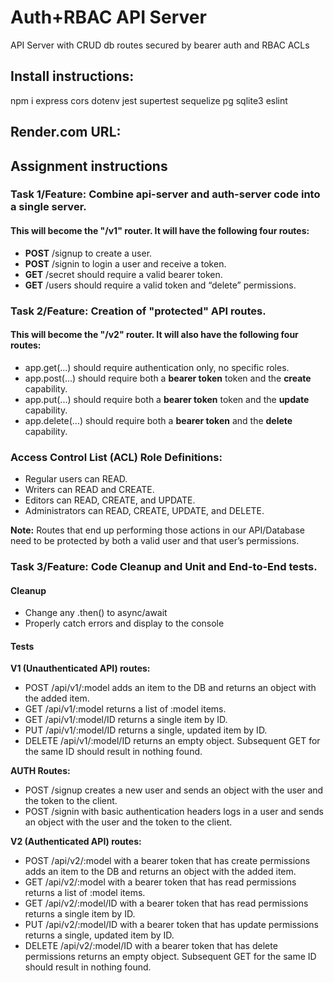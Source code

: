 # Auth+RBAC API Server

API Server with CRUD db routes secured by bearer auth and RBAC ACLs

## Install instructions:

npm i express cors dotenv jest supertest sequelize pg sqlite3 eslint

## Render.com URL:


## Assignment instructions

### Task 1/Feature: Combine api-server and auth-server code into a single server.
#### This will become the "/v1" router. It will have the following four routes:
- **POST** /signup to create a user.
- **POST** /signin to login a user and receive a token.
- **GET** /secret should require a valid bearer token.
- **GET** /users should require a valid token and “delete” permissions.

### Task 2/Feature: Creation of "protected" API routes.
#### This will become the "/v2" router. It will also have the following four routes:
- app.get(...) should require authentication only, no specific roles.
- app.post(...) should require both a **bearer token** token and the **create** capability.
- app.put(...) should require both a **bearer token** token and the **update** capability.
- app.delete(...) should require both a **bearer token** and the **delete** capability.


### Access Control List (ACL) Role Definitions:
- Regular users can READ.
- Writers can READ and CREATE.
- Editors can READ, CREATE, and UPDATE.
- Administrators can READ, CREATE, UPDATE, and DELETE.

**Note:** Routes that end up performing those actions in our API/Database need to be protected by both a valid user and that user’s permissions.

### Task 3/Feature: Code Cleanup and Unit and End-to-End tests.
#### Cleanup
- Change any .then() to async/await
- Properly catch errors and display to the console

#### Tests
**V1 (Unauthenticated API) routes:**
- POST /api/v1/:model adds an item to the DB and returns an object with the added item.
- GET /api/v1/:model returns a list of :model items.
- GET /api/v1/:model/ID returns a single item by ID.
- PUT /api/v1/:model/ID returns a single, updated item by ID.
- DELETE /api/v1/:model/ID returns an empty object. Subsequent GET for the same ID should result in nothing found.

**AUTH Routes:**
- POST /signup creates a new user and sends an object with the user and the token to the client.
- POST /signin with basic authentication headers logs in a user and sends an object with the user and the token to the client.

**V2 (Authenticated API) routes:**
- POST /api/v2/:model with a bearer token that has create permissions adds an item to the DB and returns an object with the added item.
- GET /api/v2/:model with a bearer token that has read permissions returns a list of :model items.
- GET /api/v2/:model/ID with a bearer token that has read permissions returns a single item by ID.
- PUT /api/v2/:model/ID with a bearer token that has update permissions returns a single, updated item by ID.
- DELETE /api/v2/:model/ID with a bearer token that has delete permissions returns an empty object. Subsequent GET for the same ID should result in nothing found.